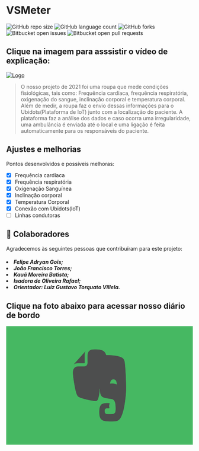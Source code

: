 # VSMeter

<!---Esses são exemplos. Veja https://shields.io para outras pessoas ou para personalizar este conjunto de escudos. Você pode querer incluir dependências, status do projeto e informações de licença aqui--->

![GitHub repo size](https://img.shields.io/github/repo-size/KauaMB2/Projete2021-Equipe2401?style=for-the-badge)
![GitHub language count](https://img.shields.io/github/languages/count/KauaMB2/Projete2021-Equipe2401?style=for-the-badge)
![GitHub forks](https://img.shields.io/github/forks/KauaMB2/Projete2021-Equipe2401?style=for-the-badge)
![Bitbucket open issues](https://img.shields.io/bitbucket/issues/KauaMB2/Projete2021-Equipe2401?style=for-the-badge)
![Bitbucket open pull requests](https://img.shields.io/bitbucket/pr-raw/KauaMB2/Projete2021-Equipe2401?style=for-the-badge)

## Clique na imagem para asssistir o vídeo de explicação:

<a href="https://www.youtube.com/watch?v=TFDpEObSw-Q&t=1s"><img src="https://i.ytimg.com/vi/TFDpEObSw-Q/hqdefault.jpg?sqp=-oaymwEcCPYBEIoBSFXyq4qpAw4IARUAAIhCGAFwAcABBg==&rs=AOn4CLD8LoyGEr1jdtjyxCgKS--48b-GYQ" alt="Logo" width="400px;"></a>

> O nosso projeto de 2021 foi uma roupa que mede condições fisiológicas, tais como: Frequência cardíaca, frequência respiratória, oxigenação do sangue, inclinação corporal e temperatura corporal. Além de medir, a roupa faz o envio dessas informações para o Ubidots(Plataforma de IoT) junto com a localização do paciente. A plataforma faz a análise dos dados e caso ocorra uma irregularidade, uma ambulância é enviada até o local e uma ligação é feita automaticamente para os responsáveis do paciente.

## Ajustes e melhorias

Pontos desenvolvidos e possíveis melhoras:

- [x] Frequência cardíaca
- [x] Frequência respiratória
- [x] Oxigenação Sanguínea
- [x] Inclinação corporal
- [x] Temperatura Corporal
- [x] Conexão com Ubidots(IoT)
- [ ] Linhas condutoras

## 🤝 Colaboradores

Agradecemos às seguintes pessoas que contribuíram para este projeto:

<h5>
<li>Felipe Adryan Gois;
<li>João Francisco Torres;
<li>Kauã Moreira Batista;
<li>Isadora de Oliveira Rafael;
<li>Orientador: Luiz Gustavo Torquato Villela.
</h5>

## Clique na foto abaixo para acessar nosso diário de bordo
<a href="https://www.evernote.com/shard/s523/sh/a2fa665b-b61b-06fb-f09d-73cf2bde1a05/5bce0ef42f9194defb2ecc297275e340"><img src="img\imgEvernote.png" class="img" width = 600 height = 320></a>
